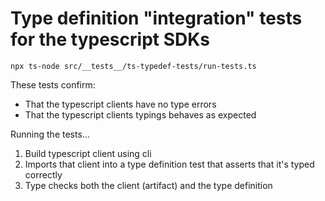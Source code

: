 # Type definition "integration" tests for the typescript SDKs

```
npx ts-node src/__tests__/ts-typedef-tests/run-tests.ts
```
These tests confirm:
- That the typescript clients have no type errors
- That the typescript clients typings behaves as expected

Running the tests...
1. Build typescript client using cli
2. Imports that client into a type definition test that asserts that it's typed correctly
3. Type checks both the client (artifact) and the type definition 
